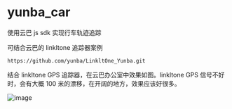 # yunba_car


使用云巴 js sdk 实现行车轨迹追踪

可结合云巴的 linkltone 追踪器案例

```url
https://github.com/yunba/LinkltOne_Yunba.git
```

结合 linkltone GPS 追踪器，在云巴办公室中效果如图。linkltone GPS 信号不好时，会有大概 100 米的漂移，在开阔的地方，效果应该好很多。

 ![image](https://raw.githubusercontent.com/alexbank/yunba_car/for-linkltone-gps-example/image/cap.png)
